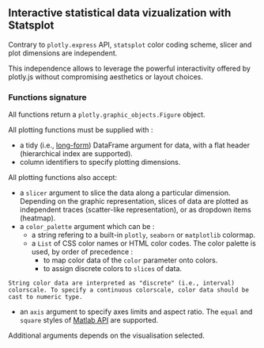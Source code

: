 ## Interactive statistical data vizualization with Statsplot

Contrary to `plotly.express` API, `statsplot` color coding scheme, slicer and plot dimensions are independent. 

This independence allows to leverage the powerful interactivity offered by plotly.js without compromising aesthetics or layout choices.

### Functions signature

All functions return a `plotly.graphic_objects.Figure` object.

All plotting functions must be supplied with :

   - a tidy (i.e., [long-form](https://en.wikipedia.org/wiki/Wide_and_narrow_data)) DataFrame argument for data, with a flat header (hierarchical index are supported).
   - column identifiers to specify plotting dimensions.

All plotting functions also accept:
   - a `slicer` argument to slice the data along a particular dimension. Depending on the graphic representation, slices of data are plotted as independent traces (scatter-like representation), or as dropdown items (heatmap).
   - a `color_palette` argument which can be :
        - a string refering to a built-in `plotly`, `seaborn` or `matplotlib` colormap.
        - a `List` of CSS color names or HTML color codes.
        The color palette is used, by order of precedence :
            - to map color data of the `color` parameter onto colors.
            - to assign discrete colors to `slices` of data.

    String color data are interpreted as "discrete" (i.e., interval) colorscale. To specify a continuous colorscale, color data should be cast to numeric type.


   - an `axis` argument to specify axes limits and aspect ratio. The `equal` and `square` styles of [Matlab API](https://fr.mathworks.com/help/matlab/ref/axis.html#buk989s-1-limits) are supported.


Additional arguments depends on the visualisation selected.

